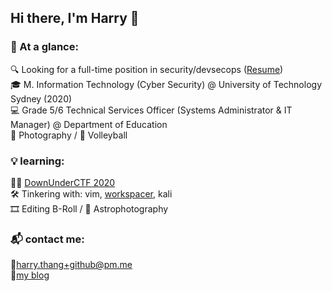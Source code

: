 ## Hi there, I'm Harry 👋

### :pushpin: At a glance:
:mag: Looking for a full-time position in security/devsecops ([Resume](https://harrythang.tech/resume/))  
:mortar_board: M. Information Technology (Cyber Security) @ University of Technology Sydney (2020)  
:computer: Grade 5/6 Technical Services Officer (Systems Administrator & IT Manager) @ Department of Education  
:camera_flash: Photography / :volleyball: Volleyball  

### :bulb: learning:
:pirate_flag: [DownUnderCTF 2020](http://harrythang.tech)  
:hammer_and_wrench: Tinkering with: vim, [workspacer](https://github.com/rickbutton/workspacer), kali  
:film_strip: Editing B-Roll / :stars: Astrophotography  

### :mailbox_with_mail: contact me:
:email:harry.thang+github@pm.me  
:book:[my blog](https://harrythang.tech/blog/)  


<!--
**hazzashirt/hazzashirt** is a ✨ _special_ ✨ repository because its `README.md` (this file) appears on your GitHub profile.

Here are some ideas to get you started:

- 🔭 I’m currently working on ...
- 🌱 I’m currently learning ...
- 👯 I’m looking to collaborate on ...
- 🤔 I’m looking for help with ...
- 💬 Ask me about ...
- 📫 How to reach me: 
- 😄 Pronouns: ...
- ⚡ Fun fact: ...
-->

